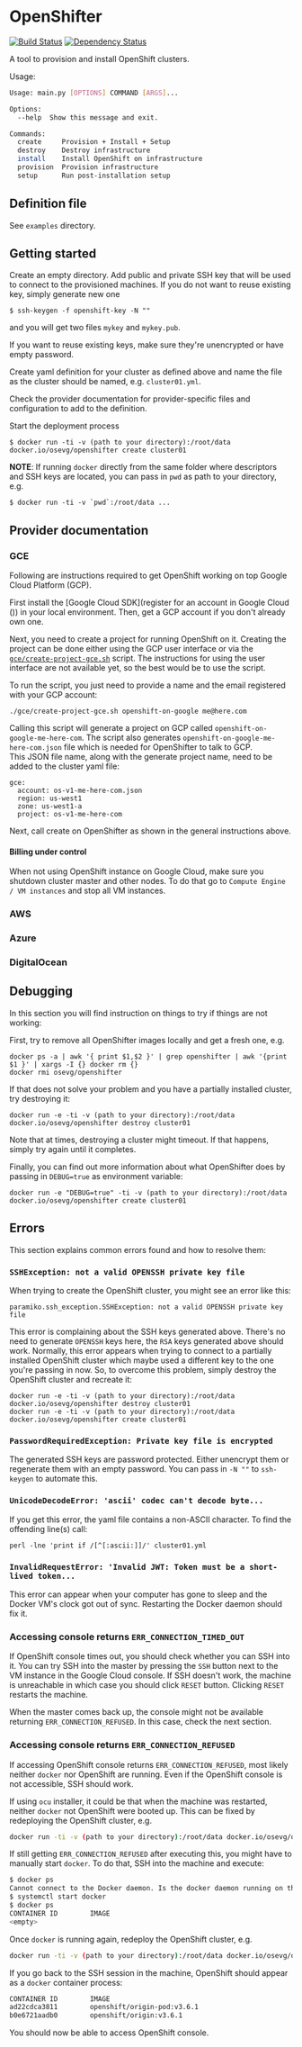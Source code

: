 # OpenShifter

[![Build Status](https://travis-ci.org/openshift-evangelists/openshifter.svg?branch=master)](https://travis-ci.org/openshift-evangelists/openshifter)
[![Dependency Status](https://gemnasium.com/badges/github.com/openshift-evangelists/openshifter.svg)](https://gemnasium.com/github.com/openshift-evangelists/openshifter)

A tool to provision and install OpenShift clusters.

Usage:

```bash
Usage: main.py [OPTIONS] COMMAND [ARGS]...

Options:
  --help  Show this message and exit.

Commands:
  create     Provision + Install + Setup
  destroy    Destroy infrastructure
  install    Install OpenShift on infrastructure
  provision  Provision infrastructure
  setup      Run post-installation setup
```

## Definition file

See `examples` directory.

## Getting started

Create an empty directory. Add public and private SSH key that will be used to connect to the provisioned machines. If
you do not want to reuse existing key, simply generate new one

```
$ ssh-keygen -f openshift-key -N ""
```

and you will get two files `mykey` and `mykey.pub`.

If you want to reuse existing keys, make sure they're unencrypted or have empty password.

Create yaml definition for your cluster as defined above and name the file as the cluster should be named, e.g.
`cluster01.yml`.

Check the provider documentation for provider-specific files and configuration to add to the definition.

Start the deployment process

```
$ docker run -ti -v (path to your directory):/root/data docker.io/osevg/openshifter create cluster01
```

__NOTE__: If running `docker` directly from the same folder where descriptors and SSH keys are located, you can pass in ``pwd`` as path to your directory, e.g.

    $ docker run -ti -v `pwd`:/root/data ...


## Provider documentation

### GCE

Following are instructions required to get OpenShift working on top Google Cloud Platform (GCP).

First install the [Google Cloud SDK](register for an account in Google Cloud ()) in your local environment. 
Then, get a GCP account if you don't already own one.

Next, you need to create a project for running OpenShift on it. 
Creating the project can be done either using the GCP user interface or via the [`gce/create-project-gce.sh`](gce/create-project-gce.sh) script.
The instructions for using the user interface are not available yet, so the best would be to use the script.

To run the script, you just need to provide a name and the email registered with your GCP account:

    ./gce/create-project-gce.sh openshift-on-google me@here.com

Calling this script will generate a project on GCP called `openshift-on-google-me-here-com`.
The script also generates `openshift-on-google-me-here-com.json` file which is needed for OpenShifter to talk to GCP.  
This JSON file name, along with the generate project name, need to be added to the cluster yaml file:

    gce:
      account: os-v1-me-here-com.json
      region: us-west1
      zone: us-west1-a
      project: os-v1-me-here-com

Next, call create on OpenShifter as shown in the general instructions above.

#### Billing under control

When not using OpenShift instance on Google Cloud, make sure you shutdown cluster master and other nodes.
To do that go to `Compute Engine / VM instances` and stop all VM instances.


### AWS

### Azure

### DigitalOcean

## Debugging

In this section you will find instruction on things to try if things are not working:

First, try to remove all OpenShifter images locally and get a fresh one, e.g.

    docker ps -a | awk '{ print $1,$2 }' | grep openshifter | awk '{print $1 }' | xargs -I {} docker rm {}
    docker rmi osevg/openshifter

If that does not solve your problem and you have a partially installed cluster, try destroying it:

    docker run -e -ti -v (path to your directory):/root/data docker.io/osevg/openshifter destroy cluster01

Note that at times, destroying a cluster might timeout. If that happens, simply try again until it completes. 

Finally, you can find out more information about what OpenShifter does by passing in `DEBUG=true` as environment variable:

    docker run -e "DEBUG=true" -ti -v (path to your directory):/root/data docker.io/osevg/openshifter create cluster01


## Errors

This section explains common errors found and how to resolve them: 

### `SSHException: not a valid OPENSSH private key file` 

When trying to create the OpenShift cluster, you might see an error like this:

    paramiko.ssh_exception.SSHException: not a valid OPENSSH private key file

This error is complaining about the SSH keys generated above.
There's no need to generate `OPENSSH` keys here, the `RSA` keys generated above should work.
Normally, this error appears when trying to connect to a partially installed OpenShift cluster which maybe used a different key to the one you're passing in now.
So, to overcome this problem, simply destroy the OpenShift cluster and recreate it:

    docker run -e -ti -v (path to your directory):/root/data docker.io/osevg/openshifter destroy cluster01
    docker run -e -ti -v (path to your directory):/root/data docker.io/osevg/openshifter create cluster01     

### `PasswordRequiredException: Private key file is encrypted`

The generated SSH keys are password protected.
Either unencrypt them or regenerate them with an empty password. 
You can pass in `-N ""` to `ssh-keygen` to automate this.

### `UnicodeDecodeError: 'ascii' codec can't decode byte...`

If you get this error, the yaml file contains a non-ASCII character.
To find the offending line(s) call:

    perl -lne 'print if /[^[:ascii:]]/' cluster01.yml

### `InvalidRequestError: 'Invalid JWT: Token must be a short-lived token...`

This error can appear when your computer has gone to sleep and the Docker VM's clock got out of sync.
Restarting the Docker daemon should fix it.

### Accessing console returns `ERR_CONNECTION_TIMED_OUT` 

If OpenShift console times out, you should check whether you can SSH into it.
You can try SSH into the master by pressing the `SSH` button next to the VM instance in the Google Cloud console.
If SSH doesn't work, the machine is unreachable in which case you should click `RESET` button.
Clicking `RESET` restarts the machine.

When the master comes back up, the console might not be available returning `ERR_CONNECTION_REFUSED`.
In this case, check the next section.

### Accessing console returns `ERR_CONNECTION_REFUSED`

If accessing OpenShift console returns `ERR_CONNECTION_REFUSED`, most likely neither `docker` nor OpenShift are running.
Even if the OpenShift console is not accessible, SSH should work.

If using `ocu` installer, it could be that when the machine was restarted, neither `docker` not OpenShift were booted up.
This can be fixed by redeploying the OpenShift cluster, e.g.

```bash
docker run -ti -v (path to your directory):/root/data docker.io/osevg/openshifter create cluster01
```

If still getting `ERR_CONNECTION_REFUSED` after executing this, you might have to manually start `docker`.
To do that, SSH into the machine and execute:

```bash
$ docker ps
Cannot connect to the Docker daemon. Is the docker daemon running on this host?
$ systemctl start docker
$ docker ps
CONTAINER ID        IMAGE                         
<empty>
```

Once `docker` is running again, redeploy the OpenShift cluster, e.g.

```bash
docker run -ti -v (path to your directory):/root/data docker.io/osevg/openshifter create cluster01
```
 
If you go back to the SSH session in the machine, OpenShift should appear as a `docker` container process:

```bash
CONTAINER ID        IMAGE                         
ad22cdca3811        openshift/origin-pod:v3.6.1   
b0e6721aadb0        openshift/origin:v3.6.1       
```

You should now be able to access OpenShift console.
